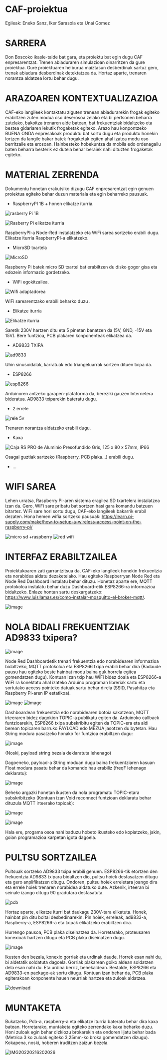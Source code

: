 # CAF-proiektua

Egileak: Eneko Sanz, Iker Sarasola eta Unai Gomez

# SARRERA

Don Boscoko ikasle-talde bat gara, eta proiektu bat egin dugu CAF enpresarentzat. Trenen abiaduraren simulazioan oinarritzen da gure proiektua. Gure proiektuaren helburua maiztasun desberdinak sartuz gero, trenak abiadura desberdinak detektatzea da. Hortaz aparte, trenaren norantza aldatzea lortu behar dugu.

# ARAZOAREN KONTEXTUALIZAZIOA

CAF-eko langileek kontaktatu ziguten trenean abiadurarekin frogak egiteko erabiltzen zuten  modua oso deserosoa zelako eta bi pertsonen beharra zutelako, bakoitza trenaren alde batean, bat frekuentziak bidaltzeko eta bestea gidariaren lekutik frogaketak egiteko. 
Arazo hau konpontzeko BUENA ONDA enpresakoak produktu bat sortu dugu eta produktu honekin lortzen da langile bakar batek frogaketak egiten ahal izatea modu oso berritzaile eta erosoan. Hainbesteko hobekuntza da mobila edo ordenagailu baten beharra besterik ez dutela behar beraiek nahi dituzten frogaketak egiteko. 


# MATERIAL ZERRENDA

Dokumentu honetan erakutsiko dizugu CAF enpresarentzat egin genuen proiektua egiteko behar duzun materiala eta egin beharreko pausuak.

-  RaspberryPI  1B +  honen elikatze iturria.

![rasberry Pi 1B](https://user-images.githubusercontent.com/98529068/154254936-fa040963-2bd5-4787-af55-68eb37bb5bb6.jpg)

![Rasberry Pi elikatze iturria](https://user-images.githubusercontent.com/98529068/154255028-2c7a8f42-36ed-4f33-8595-8bfd65c25953.jpg)

RaspberryPI-a  Node-Red instalatzeko  eta WiFi sarea sortzeko erabili dugu.
Elikatze iturria RaspberryPI-a elikatzeko.

- MicroSD txartela

![MicroSD](https://user-images.githubusercontent.com/98529068/154263610-81146313-2e14-4e58-b6af-fd639c224e4d.jpg)

Raspberry Pi batek micro SD txartel bat erabiltzen du disko gogor gisa eta edozein informazio gordetzeko.

- WiFi egokitzailea.

![Wifi adaptadorea](https://user-images.githubusercontent.com/98529068/154264082-ebc42ccc-f5ba-4549-8943-bc583af4821e.jpg)

WiFi sarearentzako erabili beharko duzu .

- Elikatze iturria

![Elikatze iturria](https://user-images.githubusercontent.com/98529068/154264595-50a81ad8-21b3-4333-a89b-4aefba5bc885.jpg)

Saretik 230V hartzen ditu eta 5 pinetan banatzen da (5V, GND, -15V eta 15V). Bere funtzioa, PCB plakaren konponenteak elikatzea da.

- AD9833 TXIPA

![ad9833](https://user-images.githubusercontent.com/98529068/154265437-8c7ac05a-d526-4afa-a6f5-c48bfb1cd1b8.jpg)

Uhin sinusoidalak, karratuak edo triangeluarrak sortzen dituen txipa da.

- ESP8266

![esp8266](https://user-images.githubusercontent.com/98529068/154266413-6cf8d5e4-c382-42ca-9f1c-6111e0489eaf.jpg)

Arduinoren antzeko garapen-plataforma da, bereziki gauzen Internetera bideratua. AD9833 txiparekin bateratu dugu.

- 2 errele

![rele 5v](https://user-images.githubusercontent.com/98529068/154269593-ec46f5e9-4ca5-4766-8370-a7afacfd7685.jpg)

Trenaren norantza aldatzeko erabili dugu.

- Kaxa

![Caja RS PRO de Aluminio Presofundido Gris, 125 x 80 x 57mm, IP66](https://user-images.githubusercontent.com/98529068/154273826-e4f98575-cc76-4c9b-b829-b4e8fd0789db.jpg)

Osagai guztiak sartzeko (Raspberry, PCB plaka...) erabili dugu.

- ...
 

# WIFI SAREA

 Lehen urratsa, Raspberry Pi-aren sistema eragilea SD txartelera instalatzea izan da. Gero, WiFi sare pribatu bat sortzen hasi gara komandu batzuen bitartez. WiFi sare hori sortu dugu, CAF-eko langileek bakarrik erabil dezaten.
 Hona hemen wifia sortzeko pausuak: https://learn.pi-supply.com/make/how-to-setup-a-wireless-access-point-on-the-raspberry-pi/

![micro sd +raspberry](https://user-images.githubusercontent.com/98529068/154331566-b8e9e13b-ecae-4901-88dd-c0db344f4cce.jpg)
![red wifi](https://user-images.githubusercontent.com/98529068/154333900-24a9c113-6050-4f6f-bd6f-ba7cc01e4186.png)

# INTERFAZ ERABILTZAILEA

Proiektukoaren zati garrantzitsua da, CAF-eko langileek honekin frekuentzia eta norabidea aldatu dezaketelako. Hau egiteko Raspberryan Node Red eta Node Red Dashboard instalatu behar dituzu.
Honetaz aparte ere, MQTT protokoloa instalatu behar duzu Dashboard-etik ESP8266-ra informazioa bidaltzeko. Enlaze hontan sartu deskargatzeko: https://www.luisllamas.es/como-instalar-mosquitto-el-broker-mqtt/.

![image](https://user-images.githubusercontent.com/96518844/154533880-6dac939a-9b4b-4e4b-950d-050008bc9168.png)


# NOLA BIDALI FREKUENTZIAK AD9833 txipera?

![image](https://user-images.githubusercontent.com/96518844/154534203-f6a3d59a-d37a-459e-aa68-7e4d10d3bb24.png)


Node Red Dashboardetik trenari frekuentzia edo norabidearen informazioa bidaltzeko, MQTT protokoloa eta ESP8266 txipa erabili behar dira (Badaude pausu hau egiteko beste hainbat modu baina guk horrela egitea gomendatzen dugu). Kontuan izan txip hau WiFi bidez doala eta ESP8266-a WiFI ra konektatu ahal izateko Arduino programan libreriak sartu eta sortutako access pointeko datuak sartu behar direla (SSID, Pasahitza eta Raspberry Pi-aren IP estatikoa).


![image](https://user-images.githubusercontent.com/96518844/154539431-b9baa7c8-2d1f-4645-96bf-9c5e2230dec0.png)                       ![image](https://user-images.githubusercontent.com/96518844/154539735-9f5c4d49-3eed-418e-b2af-9d08b99cedc4.png)




Dashboardean frekuentzia edo norabidearen botoia sakatzean, MQTT irteeraren bidez dagokion TOPIC-a publikatu egiten da. Arduinoko callback funtzioarekin, ESP8266 txipa subskribitu egiten da TOPIC-era eta aldi berean topicaren barruko PAYLOAD edo MEZUA jasotzen du bytetan. Hau String modura pasatzeko honako for funtzioa erabiltzen dugu: 

![image](https://user-images.githubusercontent.com/96518844/154540684-2d904043-2bef-42a4-a093-82635df3ec1f.png)

(Noski, payload string bezala deklaratuta lehenago)

Dagoeneko, payload-a String moduan dugu baina frekuentziaren kasuan Float modura pasatu behar da komando hau erabiliz (freqF lehenago deklaratu):

![image](https://user-images.githubusercontent.com/96518844/154541396-1b888e1b-3557-4f1c-a3bc-62d567364bad.png)


Beheko argazki honetan ikusten da nola programatu TOPIC-etara subskribitzeko (Kontuan izan Void reconnect funtzioan deklaratu behar dituzula MQTT irteerako topicak):

![image](https://user-images.githubusercontent.com/96518844/154534766-449f8332-7b4b-4f22-bfb1-8c2420bae349.png)

![image](https://user-images.githubusercontent.com/96518844/154542746-8c77c28e-3ca6-4035-a816-a07881ea50be.png)

Hala ere, progama osoa nahi baduzu hobeto ikusteko edo kopiatzeko, jakin, goian programazioa karpetan igota dagoela.


# PULTSU SORTZAILEA

Pultsuak sortzeko AD9833 txipa erabili genuen. ESP8266-tik etortzen den frekuentzia AD9833 txipara bidaltzen dio, pultsu hoiek desfasatzen ditugu eta gero anplifikatzen ditugu. Ondoren, pultsu hoiek erreletara joango dira eta errele hoiek trenaren norabidea aldatuko dute. Azkenik, irteeran bi seinale izango ditugu 90 gradutara desfasatuta. 

![pcb](https://user-images.githubusercontent.com/98529068/154375899-683e6553-bf27-47da-b571-0c5b25836328.PNG)

Hortaz aparte, elikatze iturri bat daukagu 230V-tara elikatuta. Honek, hainbat pin ditu boltai desbedinarekin. Pin hoiek, erreleak, ad9833-a, Raspberry-a, ESP8266-a eta txipak elikatzeko erabiltzen dira.

Hurrengo pausoa, PCB plaka diseinatzea da. Horretarako, proteusaren konexioak hartzen ditugu eta PCB plaka diseinatzen dugu. 

![image](https://user-images.githubusercontent.com/98529068/154376587-ba6952da-8f41-4791-952c-212b02bd5442.png)

Ikusten den bezala, konexio gorriak eta urdinak daude. Horrek esan nahi du, bi aldetatik soldatuta dagoela. Gorriak plakarean goiko aldean soldatzen dela esan nahi du. Eta urdina berriz, behekaldean. Bestalde, ESP8266 eta AD9833-en package-ak sortu ditugu. Kontuan izan behar da, PCB plaka egiterakoan konponente hauen neurriak hartzea eta zuloak aldatzea.

![download](https://user-images.githubusercontent.com/98529068/154375749-ff506a88-9464-46df-948a-976cf8cb3a05.jpg)

# MUNTAKETA

Bukatzeko, Pcb-a, raspberry-a eta elikatze iturria bateratu behar dira kaxa batean. Horretarako, muntaketa egiteko zerrendako kaxa beharko duzu. Honi zuloak egin behar dizkiozu brokarekin eta ondoren lijatu behar bada (Metrica 3 ko zuloak egiteko 3,25mm-ko broka gomendatzen dizugu). Kokapena, noski, hoberen iruditzen zaizun bezela. 

![IMG20220216202026](https://user-images.githubusercontent.com/96518844/154363062-49a24bb2-a8ce-4e14-9180-f6db8bbae1b5.jpg)

